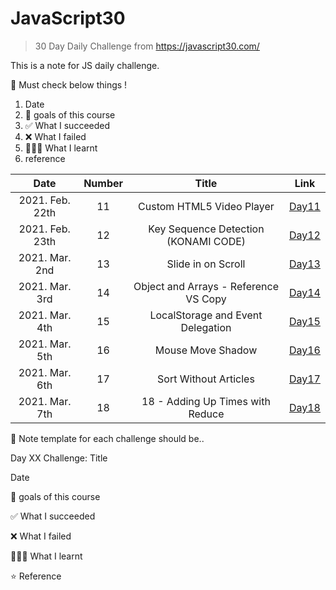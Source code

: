 # JavaScript30

> 30 Day Daily Challenge from https://javascript30.com/

This is a note for JS daily challenge.

🍏 Must check below things !

1. Date
2. 💙 goals of this course
3. ✅ What I succeeded
4. ❌ What I failed
5. 👩🏻‍💻 What I learnt
6. reference

|      Date       | Number |                 Title                 |             Link             |
| :-------------: | :----: | :-----------------------------------: | :--------------------------: |
| 2021. Feb. 22th |   11   |       Custom HTML5 Video Player       | [Day11](chapter11/README.md) |
| 2021. Feb. 23th |   12   | Key Sequence Detection (KONAMI CODE)  | [Day12](chapter12/README.md) |
| 2021. Mar. 2nd  |   13   |          Slide in on Scroll           | [Day13](chapter13/README.md) |
| 2021. Mar. 3rd  |   14   | Object and Arrays - Reference VS Copy | [Day14](chapter14/README.md) |
| 2021. Mar. 4th  |   15   |   LocalStorage and Event Delegation   | [Day15](chapter15/README.md) |
| 2021. Mar. 5th  |   16   |           Mouse Move Shadow           | [Day16](chapter16/README.md) |
| 2021. Mar. 6th  |   17   |         Sort Without Articles         | [Day17](chapter17/README.md) |
| 2021. Mar. 7th  |   18   |   18 - Adding Up Times with Reduce    | [Day18](chapter18/README.md) |

📝 Note template for each challenge should be..

Day XX Challenge: Title

Date

💙 goals of this course

✅ What I succeeded

❌ What I failed

👩🏻‍💻 What I learnt

⭐️ Reference
